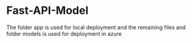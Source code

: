 # Fast-API-Model
The folder app is used for local deployment and the remaining files and folder models is used for deployment in azure 
